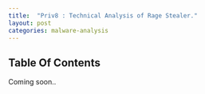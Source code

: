 ```yaml
---
title:  "Priv8 : Technical Analysis of Rage Stealer."
layout: post
categories: malware-analysis
---
```


## Table Of Contents

Coming soon..
